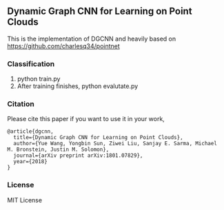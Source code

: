 ## Dynamic Graph CNN for Learning on Point Clouds
This is the implementation of DGCNN and heavily based on  <a href="https://github.com/charlesq34/pointnet" target="_blank"> https://github.com/charlesq34/pointnet </a>

### Classification
1. python train.py
2. After training finishes, python evalutate.py

### Citation
Please cite this paper if you want to use it in your work,

	@article{dgcnn,
	  title={Dynamic Graph CNN for Learning on Point Clouds},
	  author={Yue Wang, Yongbin Sun, Ziwei Liu, Sanjay E. Sarma, Michael M. Bronstein, Justin M. Solomon},
	  journal={arXiv preprint arXiv:1801.07829},
	  year={2018}
	}

### License
MIT License
